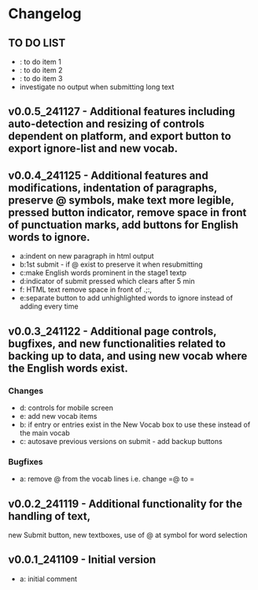 # Changelog

## TO DO LIST
- : to do item 1
- : to do item 2
- : to do item 3
- investigate no output when submitting long text

## v0.0.5_241127 - Additional features including auto-detection and resizing of controls dependent on platform, and export button to export ignore-list and new vocab.

## v0.0.4_241125 - Additional features and modifications, indentation of paragraphs, preserve @ symbols, make text more legible, pressed button indicator, remove space in front of punctuation marks, add buttons for English words to ignore.
- a:indent on new paragraph in html output
- b:1st submit - if @ exist to preserve it when resubmitting
- c:make English words prominent in the stage1 textp
- d:indicator of submit pressed which clears after 5 min
- f: HTML text remove space in front of .;:,
- e:separate button to add unhighlighted words to ignore instead of adding every time

## v0.0.3_241122 - Additional page controls, bugfixes, and new functionalities related to backing up to data, and using new vocab where the English words exist.
### Changes
- d: controls for mobile screen
- e: add new vocab items
- b: if entry or entries exist in the New Vocab box to use these instead of the main vocab
- c: autosave previous versions on submit - add backup buttons
### Bugfixes
- a: remove @ from the vocab lines i.e. change =@ to =

## v0.0.2_241119 - Additional functionality for the handling of text,
new Submit button, new textboxes, use of @ at symbol for word selection

## v0.0.1_241109 - Initial version
- a: initial comment
